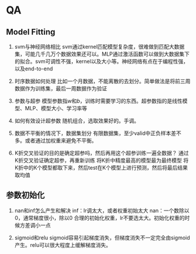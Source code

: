 # QA
## Model Fitting
1. svm与神经网络相比
svm通过kernel匹配模型复杂度，很难做到匹配大数据集，可能几千几万个数据效果还可以。MLP通过激活函数可以做到大数据集下的拟合。svm可调性不强，kernel以及大小等。神经网络有点在于编程性强，以及end-to-end

2. 时序数据如何处理
比如一个月数据，不能离散的去划分。简单做法是将前三周数据作为训练集，最后一周数据作为验证

3. 参数与超参
模型参数指$w$和$b$，训练时需要学习的东西。超参数指的是线性模型、MLP、模型大小、学习率等

4. 如何有效设计超参数
随机组合，选取效果好的。手调。

5. 数据不平衡的情况下，数据集划分
有限数据集，至少valid中正负样本差不多。或者通过加权重来避免不平衡。

6. K折交叉验证的目的是确定超参吗，然后再用这个超参训练一遍全数据？
通过K折交叉验证确定超参，再重新训练
将K折中精度最高的模型最为最终模型
将K折中的K个模型都取下来，然后test在K个模型上进行预测，然后将最后结果取均值

## 参数初始化
1. nan和inf怎么产生和解决
inf：lr调太大，或者权重初始太大
nan：一个数除以0，通常梯度很小，除以0
合理的初始化权重，lr不要选太大。初始化权重的时候方差调小一点

2. sigmoid和relu
sigmoid容易引起梯度消失，但梯度消失不一定完全由sigmoid产生。relu可以很大程度上缓解梯度消失。
